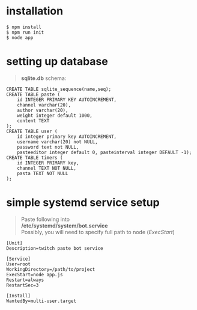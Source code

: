# installation
```shell
$ npm install
$ npm run init
$ node app
```

# setting up database
>**sqlite.db** schema:
```sqlite
CREATE TABLE sqlite_sequence(name,seq);
CREATE TABLE paste (
    id INTEGER PRIMARY KEY AUTOINCREMENT,
    channel varchar(20),
    author varchar(20),
    weight integer default 1000,
    content TEXT
);
CREATE TABLE user (
    id integer primary key AUTOINCREMENT,
    username varchar(20) not NULL,
    password text not NULL,
    pasteeditor integer default 0, pasteinterval integer DEFAULT -1);
CREATE TABLE timers (
    id INTEGER PRIMARY key,
    channel TEXT NOT NULL,
    pasta TEXT NOT NULL
);
```

# simple systemd service setup
> Paste following into  
**/etc/systemd/system/bot.service**  
Possibly, you will need to specify full path to node (*ExecStart*)
```shell
[Unit]
Description=twitch paste bot service

[Service]
User=root
WorkingDirectory=/path/to/project
ExecStart=node app.js
Restart=always
RestartSec=3

[Install]
WantedBy=multi-user.target
```
